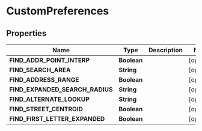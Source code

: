 
# CustomPreferences

## Properties
Name | Type | Description | Notes
------------ | ------------- | ------------- | -------------
**FIND_ADDR_POINT_INTERP** | **Boolean** |  |  [optional]
**FIND_SEARCH_AREA** | **String** |  |  [optional]
**FIND_ADDRESS_RANGE** | **Boolean** |  |  [optional]
**FIND_EXPANDED_SEARCH_RADIUS** | **String** |  |  [optional]
**FIND_ALTERNATE_LOOKUP** | **String** |  |  [optional]
**FIND_STREET_CENTROID** | **Boolean** |  |  [optional]
**FIND_FIRST_LETTER_EXPANDED** | **Boolean** |  |  [optional]



